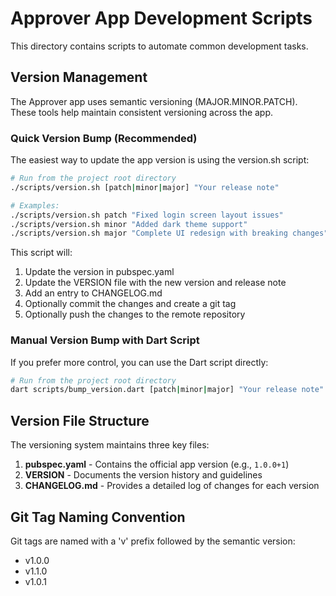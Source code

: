 # Approver App Development Scripts

This directory contains scripts to automate common development tasks.

## Version Management

The Approver app uses semantic versioning (MAJOR.MINOR.PATCH). These tools help maintain consistent versioning across the app.

### Quick Version Bump (Recommended)

The easiest way to update the app version is using the version.sh script:

```bash
# Run from the project root directory
./scripts/version.sh [patch|minor|major] "Your release note"

# Examples:
./scripts/version.sh patch "Fixed login screen layout issues"
./scripts/version.sh minor "Added dark theme support"
./scripts/version.sh major "Complete UI redesign with breaking changes"
```

This script will:
1. Update the version in pubspec.yaml
2. Update the VERSION file with the new version and release note
3. Add an entry to CHANGELOG.md
4. Optionally commit the changes and create a git tag
5. Optionally push the changes to the remote repository

### Manual Version Bump with Dart Script

If you prefer more control, you can use the Dart script directly:

```bash
# Run from the project root directory
dart scripts/bump_version.dart [patch|minor|major] "Your release note"
```

## Version File Structure

The versioning system maintains three key files:

1. **pubspec.yaml** - Contains the official app version (e.g., `1.0.0+1`)
2. **VERSION** - Documents the version history and guidelines
3. **CHANGELOG.md** - Provides a detailed log of changes for each version

## Git Tag Naming Convention

Git tags are named with a 'v' prefix followed by the semantic version:
- v1.0.0
- v1.1.0
- v1.0.1 